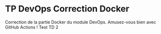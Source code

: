 # TP DevOps Correction Docker

Correction de la partie Docker du module DevOps. Amusez-vous bien avec GitHub Actions !
Test TD 2
